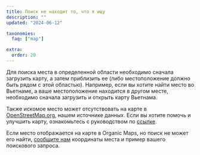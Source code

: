 ```yaml
---
title: Поиск не находит то, что я ищу
description: ""
updated: "2024-06-12"

taxonomies:
  faq: ["map"]

extra:
  order: 20
---
```


Для поиска места в определенной области необходимо сначала загрузить карту, а затем приблизить ее (либо местоположение должно быть рядом с этой областью). Например, если вы хотите найти место во Вьетнаме, а ваше местоположение находится в другом месте, необходимо сначала загрузить и открыть карту Вьетнама.

Также искомое место может отсутствовать на карте в [OpenStreetMap.org](https://www.openstreetmap.org/), нашем источнике данных. Если вы хотите помочь и улучшить карту, ознакомьтесь с руководством по [ссылке](https://wiki.openstreetmap.org/wiki/Contribute_map_data).

Если место отображается на карте в Organic Maps, но поиск не может его найти, [сообщите нам](mailto:support@organicmaps.app) координаты места и пример вашего поискового запроса.
